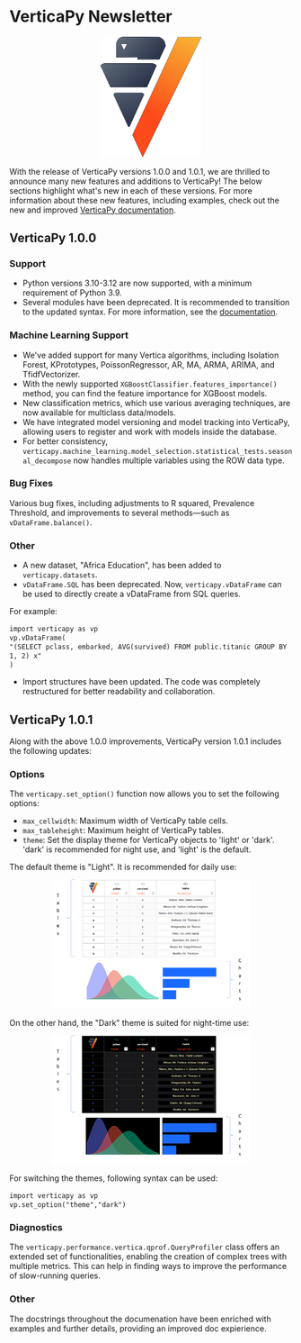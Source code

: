 # VerticaPy Newsletter

<p align="center">
<img src='https://raw.githubusercontent.com/vertica/VerticaPy/master/assets/img/logo.png' width="180px">
</p>

With the release of VerticaPy versions 1.0.0 and 1.0.1, we are thrilled to announce many new features and additions to VerticaPy! The below sections highlight what's new in each of these versions. For more information about these new features, including examples, check out the new and improved [VerticaPy documentation](https://www.vertica.com/python/documentation/1.0.x/html/index.html).

## VerticaPy 1.0.0

### Support
- Python versions 3.10-3.12 are now supported, with a minimum requirement of Python 3.9.
- Several modules have been deprecated. It is recommended to transition to the updated syntax. For more information, see the [documentation](https://www.vertica.com/python/documentation/1.0.x/html/whats_new_v1_0_0.html#upcoming-changes-deprecated-modules).

### Machine Learning Support
- We've added support for many Vertica algorithms, including Isolation Forest, KPrototypes, PoissonRegressor, AR, MA, ARMA, ARIMA, and TfidfVectorizer. 
- With the newly supported ``XGBoostClassifier.features_importance()`` method, you can find the feature importance for XGBoost models.
- New classification metrics, which use various averaging techniques, are now available for multiclass data/models.
- We have integrated model versioning and model tracking into VerticaPy, allowing users to register and work with models inside the database.
- For better consistency, ``verticapy.machine_learning.model_selection.statistical_tests.seasonal_decompose`` now handles multiple variables using the ROW data type.

### Bug Fixes
Various bug fixes, including adjustments to R squared, Prevalence Threshold, and improvements to several methods—such as ``vDataFrame.balance()``.

### Other
- A new dataset, "Africa Education", has been added to ``verticapy.datasets``.
- ``vDataFrame.SQL`` has been deprecated. Now, ``verticapy.vDataFrame`` can be used to directly create a vDataFrame from SQL queries.

For example:

```
import verticapy as vp
vp.vDataFrame(
"(SELECT pclass, embarked, AVG(survived) FROM public.titanic GROUP BY 1, 2) x"
)
```

- Import structures have been updated. The code was completely restructured for better readability and collaboration.

## VerticaPy 1.0.1

Along with the above 1.0.0 improvements, VerticaPy version 1.0.1 includes the following updates:

### Options
The ``verticapy.set_option()`` function now allows you to set the following options:
- ``max_cellwidth``: Maximum width of VerticaPy table cells.
- ``max_tableheight``: Maximum height of VerticaPy tables.
- ``theme``: Set the display theme for VerticaPy objects to 'light' or 'dark'. 'dark' is recommended for night use, and 'light' is the default.

The default theme is "Light". It is recommended for daily use:

<p align="center">
<img src='https://raw.githubusercontent.com/vertica/VerticaPy/master/assets/img/light_theme.png' width="70%">
</p>

On the other hand, the "Dark" theme is suited for night-time use:

<p align="center">
<img src='https://raw.githubusercontent.com/vertica/VerticaPy/master/assets/img/dark_theme.png' width="70%">
</p>

For switching the themes, following syntax can be used:

```
import verticapy as vp
vp.set_option("theme","dark")
```

### Diagnostics
The ``verticapy.performance.vertica.qprof.QueryProfiler`` class offers an extended set of functionalities, enabling the creation of complex trees with multiple metrics. This can help in finding ways to improve the performance of slow-running queries.

### Other
The docstrings throughout the documenation have been enriched with examples and further details, providing an improved doc expierience.
